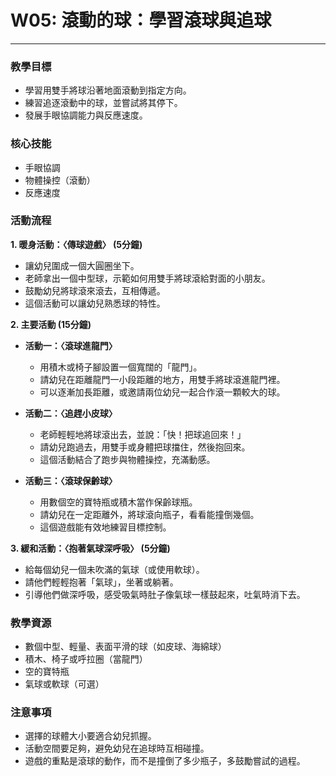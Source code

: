# W05: 滾動的球：學習滾球與追球

---

### **教學目標**
*   學習用雙手將球沿著地面滾動到指定方向。
*   練習追逐滾動中的球，並嘗試將其停下。
*   發展手眼協調能力與反應速度。

### **核心技能**
*   手眼協調
*   物體操控（滾動）
*   反應速度

### **活動流程**

**1. 暖身活動：〈傳球遊戲〉 (5分鐘)**
*   讓幼兒圍成一個大圓圈坐下。
*   老師拿出一個中型球，示範如何用雙手將球滾給對面的小朋友。
*   鼓勵幼兒將球滾來滾去，互相傳遞。
*   這個活動可以讓幼兒熟悉球的特性。

**2. 主要活動 (15分鐘)**

*   **活動一：〈滾球進龍門〉**
    *   用積木或椅子腳設置一個寬闊的「龍門」。
    *   請幼兒在距離龍門一小段距離的地方，用雙手將球滾進龍門裡。
    *   可以逐漸加長距離，或邀請兩位幼兒一起合作滾一顆較大的球。

*   **活動二：〈追趕小皮球〉**
    *   老師輕輕地將球滾出去，並說：「快！把球追回來！」
    *   請幼兒跑過去，用雙手或身體把球擋住，然後抱回來。
    *   這個活動結合了跑步與物體操控，充滿動感。

*   **活動三：〈滾球保齡球〉**
    *   用數個空的寶特瓶或積木當作保齡球瓶。
    *   請幼兒在一定距離外，將球滾向瓶子，看看能撞倒幾個。
    *   這個遊戲能有效地練習目標控制。

**3. 緩和活動：〈抱著氣球深呼吸〉 (5分鐘)**
*   給每個幼兒一個未吹滿的氣球（或使用軟球）。
*   請他們輕輕抱著「氣球」，坐著或躺著。
*   引導他們做深呼吸，感受吸氣時肚子像氣球一樣鼓起來，吐氣時消下去。

### **教學資源**
*   數個中型、輕量、表面平滑的球（如皮球、海綿球）
*   積木、椅子或呼拉圈（當龍門）
*   空的寶特瓶
*   氣球或軟球（可選）

### **注意事項**
*   選擇的球體大小要適合幼兒抓握。
*   活動空間要足夠，避免幼兒在追球時互相碰撞。
*   遊戲的重點是滾球的動作，而不是撞倒了多少瓶子，多鼓勵嘗試的過程。